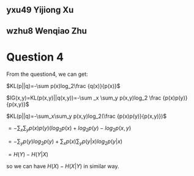 

## yxu49 Yijiong Xu

## wzhu8 Wenqiao Zhu


# Question 4


From the question4, we can get:

$KL(p||q)=-\sum p(x)log_2\frac {q(x)}{p(x)}$

$IG(x,y)=KL(p(x,y)||q(x,y))=-\sum _x \sum_y p(x,y)log_2 \frac {p(x)p(y)}{p(x,y)}$

$KL(p||q)=-\sum_x\sum_y p(x,y)log_2(\frac {p(x)p(y)}{p(x,y)})$

$=-\sum_x\sum_yp(x)p(y)(log_2 p(x)+log_2p(y)-log_2p(x,y)$

$=-\sum_y p(y)log_2p(y)+\sum_xp(x)\sum_yp(y|x)log_2p(y|x)$

$=H(Y)-H(Y|X)$

so we can have $H(X)-H(X|Y)$ in similar way.